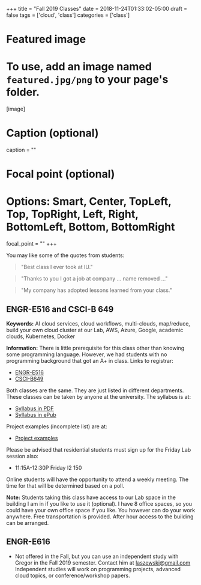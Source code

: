 +++
title = "Fall 2019 Classes"
date = 2018-11-24T01:33:02-05:00
draft = false
tags = ['cloud', 'class']
categories = ['class']

# Featured image
# To use, add an image named `featured.jpg/png` to your page's folder. 
[image]
  # Caption (optional)
  caption = ""

  # Focal point (optional)
  # Options: Smart, Center, TopLeft, Top, TopRight, Left, Right, BottomLeft, Bottom, BottomRight
  focal_point = ""
+++


You may like some of the quotes from students: 

> "Best class I ever took at IU."

> "Thanks to you I got a job at company ... name removed ..."

> "My company has adopted lessons learned from your class."



## ENGR-E516 and CSCI-B 649

**Keywords:** AI cloud services, cloud workflows, multi-clouds, map/reduce,
build your own cloud cluster at our Lab, AWS, Azure, Google, academic
clouds, Kubernetes, Docker

**Information:** There is little prerequisite for this class other than knowing some
programming language. However, we had students with no programming background
that got an A+ in class. Links to registrar:

* [ENGR-E516](https://registrar.indiana.edu/browser/soc4198/ENGR/ENGR-E516.shtml)
* [CSCI-B649](https://registrar.indiana.edu/browser/soc4198/CSCI/CSCI-B649.shtml)

Both classes are the same. They are just listed in different departments.
These classes can be taken by anyone at the university. The syllabus is at:

* [Syllabus in PDF](https://cloudmesh-community.github.io/book/vonLaszewski-e516-syllabus.pdf)
* [Syllabus in ePub](https://cloudmesh-community.github.io/book/vonLaszewski-e516-syllabus.epub)

Project examples (incomplete list) are at:

* [Project examples](https://cloudmesh.github.io/cloudmesh-manual/projects/index.html)

Please be advised that residential students must sign up for the Friday Lab
session also:
 
* 11:15A-12:30P   Friday      I2 150  
 
Online students will have the opportunity to attend a weekly meeting.
The time for that will be determined based on a poll.
 


**Note:** Students taking this class have access to our Lab space in the
building I am in if you like to use it (optional). I have 8 office
spaces, so you could have your own office space if you like. You
however can do your work anywhere. Free transportation is provided.
After hour access to the building can be arranged.

## ENGR-E616

* Not offered in the Fall, but you can use an independent study with
  Gregor in the Fall 2019 semester. Contact him at <laszewski@gmail.com>
  Independent studies will work on programming projects, advanced cloud
  topics, or conference/workshop papers.

